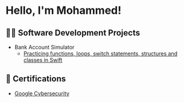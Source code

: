 <h1>Hello, I'm Mohammed! </h1>

<h2>👨‍💻 Software Development Projects </h2>

- Bank Account Simulator
  - [Practicing functions, loops, switch statements, structures and classes in Swift](https://github.com/joshmadakor1/Algorithms-Practice)

<h2>📄 Certifications </h2>

- [Google Cybersecurity](https://www.coursera.org/account/accomplishments/specialization/certificate/3QZCFYKXYK3T)

<!--
**joshmadakor1/joshmadakor1** is a ✨ _special_ ✨ repository because its `README.md` (this file) appears on your GitHub profile.

Here are some ideas to get you started:

- 🔭 I’m currently working on ...
- 🌱 I’m currently learning ...
- 👯 I’m looking to collaborate on ...
- 🤔 I’m looking for help with ...
- 💬 Ask me about ...
- 📫 How to reach me: ...
- 😄 Pronouns: ...
- ⚡ Fun fact: ...
-->
